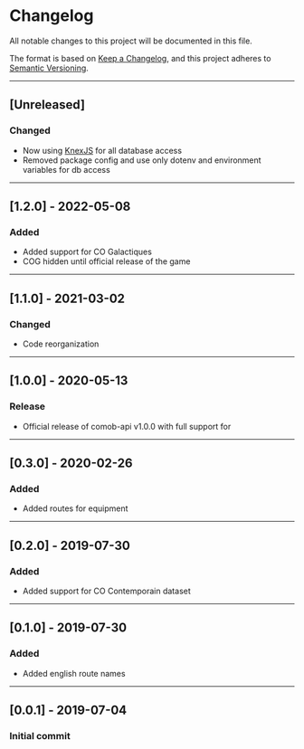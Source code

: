 # Changelog

All notable changes to this project will be documented in this file.

The format is based on [Keep a Changelog](https://keepachangelog.com/en/1.0.0/),
and this project adheres to [Semantic Versioning](https://semver.org/spec/v2.0.0.html).

---

## [Unreleased]

### Changed

- Now using [KnexJS](http://knexjs.org/) for all database access
- Removed package config and use only dotenv and environment variables for db access

---

## [1.2.0] - 2022-05-08

### Added

- Added support for CO Galactiques
- COG hidden until official release of the game

---

## [1.1.0] - 2021-03-02

### Changed

- Code reorganization

---

## [1.0.0] - 2020-05-13

### Release

- Official release of comob-api v1.0.0 with full support for

---

## [0.3.0] - 2020-02-26

### Added

- Added routes for equipment

---

## [0.2.0] - 2019-07-30

### Added

- Added support for CO Contemporain dataset

---

## [0.1.0] - 2019-07-30

### Added

- Added english route names

---

## [0.0.1] - 2019-07-04

### Initial commit
